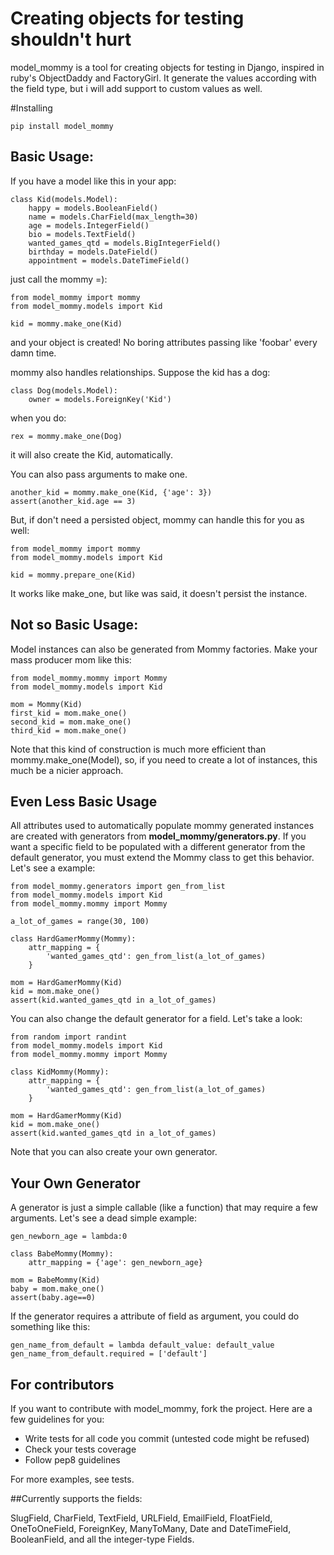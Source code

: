 # Creating objects for testing shouldn't hurt

model_mommy is a tool for creating objects for testing in Django, inspired in ruby's ObjectDaddy and FactoryGirl.
It generate the values according with the field type, but i will add support to custom values as well.

#Installing

    pip install model_mommy

## Basic Usage:

If you have a model like this in your app:

    class Kid(models.Model):
        happy = models.BooleanField()
        name = models.CharField(max_length=30)
        age = models.IntegerField()
        bio = models.TextField()
        wanted_games_qtd = models.BigIntegerField()
        birthday = models.DateField()
        appointment = models.DateTimeField()

just call the mommy =):

    from model_mommy import mommy
    from model_mommy.models import Kid

    kid = mommy.make_one(Kid)


and your object is created! No boring attributes passing like 'foobar' every damn time.


mommy also handles relationships. Suppose the kid has a dog:

    class Dog(models.Model):
        owner = models.ForeignKey('Kid')

when you do:

    rex = mommy.make_one(Dog)

it will also create the Kid, automatically.

You can also pass arguments to make one.

    another_kid = mommy.make_one(Kid, {'age': 3})
    assert(another_kid.age == 3)

But, if don't need a persisted object, mommy can handle this for you as well:

    from model_mommy import mommy
    from model_mommy.models import Kid

    kid = mommy.prepare_one(Kid)

It works like make_one, but like was said, it doesn't persist the instance.

## Not so Basic Usage:

Model instances can also be generated from Mommy factories. Make your
mass producer mom like this:

    from model_mommy.mommy import Mommy
    from model_mommy.models import Kid

    mom = Mommy(Kid)
    first_kid = mom.make_one()
    second_kid = mom.make_one()
    third_kid = mom.make_one()

Note that this kind of construction is much more efficient than
mommy.make_one(Model), so, if you need to create a lot of instances,
this much be a nicier approach.

## Even Less Basic Usage

All attributes used to automatically populate mommy generated instances
are created with generators from **model_mommy/generators.py**. If you want
a specific field to be populated with a different generator from the default
generator, you must extend the Mommy class to get this behavior. Let's see a example:

    from model_mommy.generators import gen_from_list
    from model_mommy.models import Kid
    from model_mommy.mommy import Mommy

    a_lot_of_games = range(30, 100)

    class HardGamerMommy(Mommy):
        attr_mapping = {
            'wanted_games_qtd': gen_from_list(a_lot_of_games)
        }

    mom = HardGamerMommy(Kid)
    kid = mom.make_one()
    assert(kid.wanted_games_qtd in a_lot_of_games)

You can also change the default generator for a field. Let's take a look:

    from random import randint
    from model_mommy.models import Kid
    from model_mommy.mommy import Mommy

    class KidMommy(Mommy):
        attr_mapping = {
            'wanted_games_qtd': gen_from_list(a_lot_of_games)
        }

    mom = HardGamerMommy(Kid)
    kid = mom.make_one()
    assert(kid.wanted_games_qtd in a_lot_of_games)

Note that you can also create your own generator.

## Your Own Generator

A generator is just a simple callable (like a function) that may require a few arguments.
Let's see a dead simple example:

    gen_newborn_age = lambda:0

    class BabeMommy(Mommy):
        attr_mapping = {'age': gen_newborn_age}

    mom = BabeMommy(Kid)
    baby = mom.make_one()
    assert(baby.age==0)

If the generator requires a attribute of field as argument, you could do something like this:

    gen_name_from_default = lambda default_value: default_value
    gen_name_from_default.required = ['default']

## For contributors

If you want to contribute with model_mommy, fork the project. Here are a few guidelines for you:
 
 * Write tests for all code you commit (untested code might be refused)
 * Check your tests coverage
 * Follow pep8 guidelines

For more examples, see tests.

##Currently supports the fields:

SlugField, CharField, TextField, URLField, EmailField, FloatField, OneToOneField, ForeignKey, ManyToMany, 
Date and DateTimeField, BooleanField, and all the integer-type Fields.

